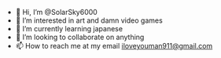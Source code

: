 - 👋 Hi, I’m @SolarSky6000
- 👀 I’m interested in art and damn video games
- 🌱 I’m currently learning japanese
- 💞️ I’m looking to collaborate on anything
- 📫 How to reach me at my email iloveyouman911@gmail.com

<!---
SolarSky6000/SolarSky6000 is a ✨ special ✨ repository because its `README.md` (this file) appears on your GitHub profile.
You can click the Preview link to take a look at your changes.
--->
